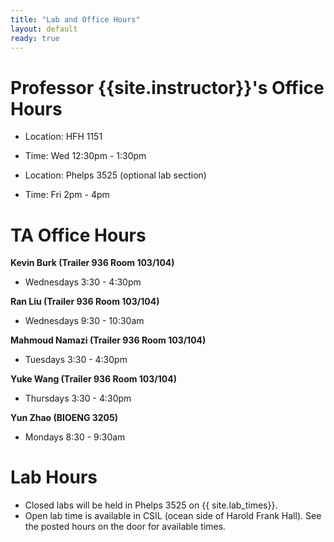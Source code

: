```yaml
---
title: "Lab and Office Hours"
layout: default
ready: true
---
```


# Professor {{site.instructor}}'s Office Hours

* Location: HFH 1151
* Time: Wed 12:30pm - 1:30pm

* Location: Phelps 3525 (optional lab section)
* Time: Fri 2pm - 4pm

# TA Office Hours

<b>Kevin Burk (Trailer 936 Room 103/104)</b>
* Wednesdays 3:30 - 4:30pm 

<b>Ran Liu (Trailer 936 Room 103/104)</b>
* Wednesdays 9:30 - 10:30am 

<b>Mahmoud Namazi (Trailer 936 Room 103/104)</b>
* Tuesdays 3:30 - 4:30pm

<b>Yuke Wang (Trailer 936 Room 103/104)</b>
* Thursdays 3:30 - 4:30pm

<b>Yun Zhao (BIOENG 3205)</b>
* Mondays 8:30 - 9:30am 

# Lab Hours

* Closed labs will be held in Phelps 3525 on {{ site.lab_times}}.
* Open lab time is available in CSIL (ocean side of Harold Frank Hall).  See the posted hours on the door for available times.

